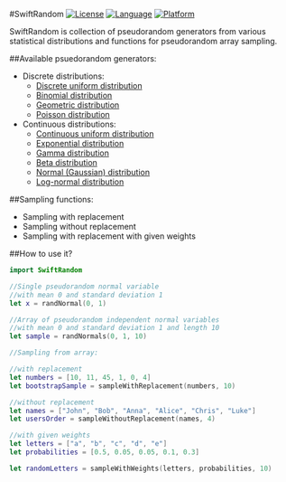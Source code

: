 #SwiftRandom
[![License](https://img.shields.io/badge/license-MIT-blue.svg)](http://mit-license.org)
[![Language](https://img.shields.io/badge/language-swift-orange.svg)](https://developer.apple.com/swift)
[![Platform](https://img.shields.io/badge/platform-iOS%20%26%20OS%20X-lightgrey.svg
)](https://developer.apple.com/resources/)


SwiftRandom is collection of pseudorandom generators from various statistical distributions and functions for pseudorandom array sampling.

##Available psuedorandom generators:

* Discrete distributions:
	* [Discrete uniform distribution](https://en.wikipedia.org/wiki/Uniform_distribution_\(discrete\))
	* [Binomial distribution](https://en.wikipedia.org/wiki/Binomial_distribution)
	* [Geometric distribution](https://en.wikipedia.org/?title=Geometric_distribution)
	* [Poisson distribution](https://en.wikipedia.org/?title=Poisson_distribution)
* Continuous distributions:
	* [Continuous uniform distribution](https://en.wikipedia.org/wiki/Uniform_distribution_\(continuous\))
	* [Exponential distribution](https://en.wikipedia.org/?title=Exponential_distribution)
	* [Gamma distribution](https://en.wikipedia.org/wiki/Gamma_distribution)
	* [Beta distribution](https://en.wikipedia.org/wiki/Beta_distribution)
	* [Normal (Gaussian) distribution](https://en.wikipedia.org/wiki/Normal_distribution)
	* [Log-normal distribution](https://en.wikipedia.org/wiki/Log-normal_distribution)

##Sampling functions:

* Sampling with replacement
* Sampling without replacement
* Sampling with replacement with given weights		 	

##How to use it?

```swift
import SwiftRandom

//Single pseudorandom normal variable
//with mean 0 and standard deviation 1
let x = randNormal(0, 1)

//Array of pseudorandom independent normal variables 
//with mean 0 and standard deviation 1 and length 10
let sample = randNormals(0, 1, 10)

//Sampling from array:

//with replacement
let numbers = [10, 11, 45, 1, 0, 4]
let bootstrapSample = sampleWithReplacement(numbers, 10)

//without replacement
let names = ["John", "Bob", "Anna", "Alice", "Chris", "Luke"]
let usersOrder = sampleWithoutReplacement(names, 4)

//with given weights
let letters = ["a", "b", "c", "d", "e"]
let probabilities = [0.5, 0.05, 0.05, 0.1, 0.3] 

let randomLetters = sampleWithWeights(letters, probabilities, 10)
```
